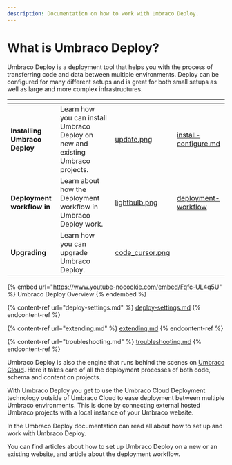 ```yaml
---
description: Documentation on how to work with Umbraco Deploy.
---
```


# What is Umbraco Deploy?

Umbraco Deploy is a deployment tool that helps you with the process of transferring code and data between multiple environments. Deploy can be configured for many different setups and is great for both small setups as well as large and more complex infrastructures.

<table data-view="cards"><thead><tr><th></th><th></th><th data-hidden data-card-cover data-type="files"></th><th data-hidden data-card-target data-type="content-ref"></th></tr></thead><tbody><tr><td><strong>Installing Umbraco Deploy</strong></td><td>Learn how you can install Umbraco Deploy on new and existing Umbraco projects.</td><td><a href="../../11/umbraco-deploy/.gitbook/assets/update.png">update.png</a></td><td><a href="getting-started/install-configure.md">install-configure.md</a></td></tr><tr><td><strong>Deployment workflow in</strong></td><td>Learn about how the Deployment workflow in Umbraco Deploy work.</td><td><a href="../../11/umbraco-deploy/.gitbook/assets/lightbulb.png">lightbulb.png</a></td><td><a href="deployment-workflow/">deployment-workflow</a></td></tr><tr><td><strong>Upgrading</strong></td><td>Learn how you can upgrade Umbraco Deploy.</td><td><a href="../../11/umbraco-deploy/.gitbook/assets/code_cursor.png">code_cursor.png</a></td><td><a href="upgrades/README.md"></a></td></tr></tbody></table>

{% embed url="https://www.youtube-nocookie.com/embed/Fqfc-UL4q5U" %}
Umbraco Deploy Overview
{% endembed %}

{% content-ref url="deploy-settings.md" %}
[deploy-settings.md](deploy-settings.md)
{% endcontent-ref %}

{% content-ref url="extending.md" %}
[extending.md](extending.md)
{% endcontent-ref %}

{% content-ref url="troubleshooting.md" %}
[troubleshooting.md](troubleshooting.md)
{% endcontent-ref %}

Umbraco Deploy is also the engine that runs behind the scenes on [Umbraco Cloud](https://docs.umbraco.com/umbraco-cloud/). Here it takes care of all the deployment processes of both code, schema and content on projects.

With Umbraco Deploy you get to use the Umbraco Cloud Deployment technology outside of Umbraco Cloud to ease deployment between multiple Umbraco environments. This is done by connecting external hosted Umbraco projects with a local instance of your Umbraco website.

In the Umbraco Deploy documentation can read all about how to set up and work with Umbraco Deploy.

You can find articles about how to set up Umbraco Deploy on a new or an existing website, and article about the deployment workflow.
